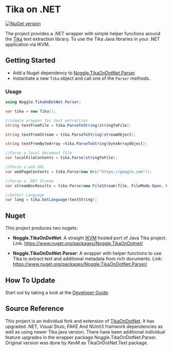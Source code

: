 Tika on .NET
============

[![NuGet version](https://badge.fury.io/nu/Noggle.TikaOnDotNet.Parser.svg)](https://badge.fury.io/nu/Noggle.TikaOnDotNet.Parser)

The project provides a .NET wrapper with simple helper functions around the [Tika](http://tika.apache.org/) text extraction library. To use the Tika Java libraries in your .NET application via IKVM. 

## Getting Started 

- Add a Nuget dependency to [Noggle.TikaOnDotNet.Parser](https://www.nuget.org/packages/Noggle.TikaOnDotNet.Parser/).
- Instantiate a new `Tika` object and call one of the `Parser` methods.

### Usage 
```cs
using Noggle.TikaOnDotNet.Parser;

var tika = new Tika();

//simple wrapper for text extraction
string textFromFile = tika.ParseToString(stringToFile);

string textFromStream = tika.ParseToString(streamObject);

string textFromByteArray =tika.ParseToString(byteArrayObject);

//Parse a local document file
var localFileContents = tika.Parse(stringToFile);

//Parse a web URL
var webPageContents = tika.Parse(new Uri("https://google.com"));

//Parse a .NET Stream
var streamDocResults = tika.Parse(new FileStream(file, FileMode.Open, FileAccess.Read));

//Detect Language
var lang = tika.GetLanguage(textString);

```


## Nuget

This project produces two nugets:

- **Noggle.TikaOnDotNet**: A straight [IKVM](http://www.ikvm.net/userguide/ikvmc.html) hosted port of Java Tika project.
Link: https://www.nuget.org/packages/Noggle.TikaOnDotnet/

- **Noggle.TikaOnDotNet.Parser**: A wrapper with helper functions to use Tika to extract text and additional metadata from rich documents. Link: https://www.nuget.org/packages/Noggle.TikaOnDotNet.Parser/

## How To Update

Start out by taking a look at the [Developer Guide](https://github.com/whentotrade/noggle.tikaondotnet/blob/master/Developers.md). 

## Source Reference
This project is an individual fork and extension of [TikaOnDotNet](https://github.com/KevM/tikaondotnet). It has upgraded .NET, Visual Stuio, FAKE And NUnit3 framwork dependencies as well as using newer Tika java version. There have been additional individual feature upgrades in the wrapper package Noggle.TikaOnDotNet.Parser. Original version was done by KevM as TikaOnDotNet.Text package.
